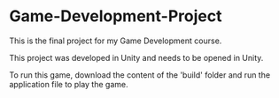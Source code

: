 # Game-Development-Project
This is the final project for my Game Development course.

This project was developed in Unity and needs to be opened in Unity.

To run this game, download the content of the 'build' folder and run the application file to play the game.
